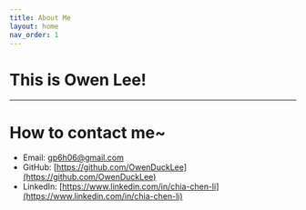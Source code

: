```yaml
---
title: About Me
layout: home
nav_order: 1
---
```


# This is Owen Lee!
---

# How to contact me~
- Email: gp6h06@gmail.com
- GitHub: [https://github.com/OwenDuckLee](https://github.com/OwenDuckLee)
- LinkedIn: [https://www.linkedin.com/in/chia-chen-li](https://www.linkedin.com/in/chia-chen-li)
